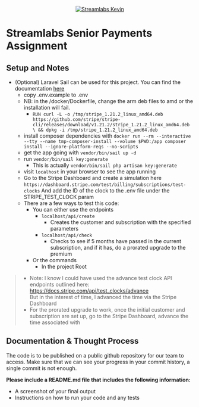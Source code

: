 <p align="center"><a href="https://laravel.com" target="_blank"><img src="https://cdn.streamlabs.com/static/imgs/identity/streamlabs-logo-thumb.png" alt="Streamlabs Kevin"></a></p>


# Streamlabs Senior Payments Assignment




## Setup and Notes
- (Optional) Laravel Sail can be used for this project. You can find the documentation [here](https://laravel.com/docs/11.x/sail)
  - copy .env.example to .env
  - NB: in the /docker/Dockerfile, change the arm deb files to amd or the installation will fail.
    - `RUN curl -L -o /tmp/stripe_1.21.2_linux_amd64.deb https://github.com/stripe/stripe-cli/releases/download/v1.21.2/stripe_1.21.2_linux_amd64.deb \
      && dpkg -i /tmp/stripe_1.21.2_linux_amd64.deb`
  - install composer dependencies with `docker run --rm --interactive --tty --name tmp-composer-install --volume $PWD:/app composer install --ignore-platform-reqs --no-scripts`
  - get the app going with `vendor/bin/sail up -d`
  - run `vendor/bin/sail key:generate`
    - This is actually `vendor/bin/sail php artisan key:generate`
  - visit `localhost` in your browser to see the app running
  - Go to the Stripe Dashboard and create a simulation here `https://dashboard.stripe.com/test/billing/subscriptions/test-clocks` And add the ID of the clock to the .env file under the STRIPE_TEST_CLOCK param
  - There are a few ways to test this code:
    - You can either use the endpoints
      - `localhost/api/create`
        - Creates the customer and subscription with the specified parameters
      - `localhost/api/check`
        - Checks to see if 5 months have passed in the current subscription, and if it has, do a prorated upgrade to the premium
    - Or the commands
      - In the project Root

>  * Note: I know I could have used the advance test clock API endpoints outlined here: https://docs.stripe.com/api/test_clocks/advance \
>   But in the interest of time, I advanced the time via the Stripe Dashboard 
>  * For the prorated upgrade to work, once the initial customer and subscription are set up, go to the Stripe Dashboard, advance the time associated with 

## Documentation & Thought Process
The code is to be published on a public github repository for our team to access. Make sure that we can see your progress in your commit history, a single commit is not enough.

**Please include a README.md file that includes the following information:**

- A screenshot of your final output
- Instructions on how to run your code and any tests

